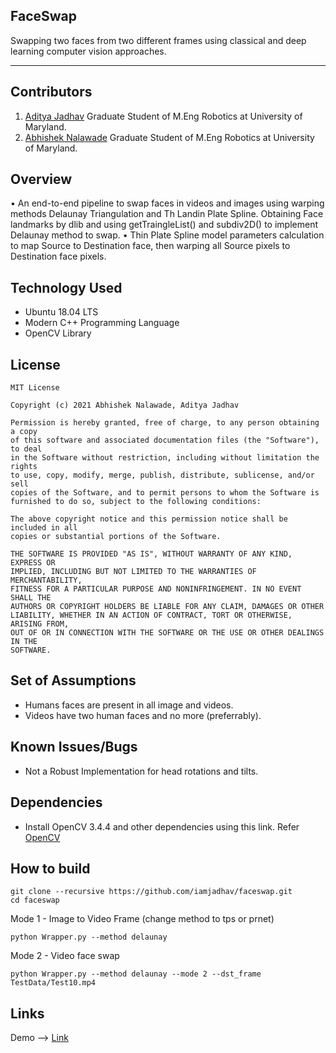 ## FaceSwap

Swapping two faces from two different frames using classical and deep learning computer vision approaches.

---

## Contributors

1) [Aditya Jadhav](https://github.com/iamjadhav)
Graduate Student of M.Eng Robotics at University of Maryland. 
2) [Abhishek Nalawade](https://github.com/abhishek-nalawade)
Graduate Student of M.Eng Robotics at University of Maryland.

## Overview

• An end-to-end pipeline to swap faces in videos and images using warping methods Delaunay Triangulation and Th Landin Plate Spline. 
  Obtaining Face landmarks by dlib and using getTraingleList() and subdiv2D() to implement Delaunay method to swap.
• Thin Plate Spline model parameters calculation to map Source to Destination face, then warping all Source pixels to Destination face pixels.


## Technology Used


* Ubuntu 18.04 LTS
* Modern C++ Programming Language
* OpenCV Library

## License 

```
MIT License

Copyright (c) 2021 Abhishek Nalawade, Aditya Jadhav

Permission is hereby granted, free of charge, to any person obtaining a copy
of this software and associated documentation files (the "Software"), to deal
in the Software without restriction, including without limitation the rights
to use, copy, modify, merge, publish, distribute, sublicense, and/or sell
copies of the Software, and to permit persons to whom the Software is
furnished to do so, subject to the following conditions:

The above copyright notice and this permission notice shall be included in all
copies or substantial portions of the Software.

THE SOFTWARE IS PROVIDED "AS IS", WITHOUT WARRANTY OF ANY KIND, EXPRESS OR
IMPLIED, INCLUDING BUT NOT LIMITED TO THE WARRANTIES OF MERCHANTABILITY,
FITNESS FOR A PARTICULAR PURPOSE AND NONINFRINGEMENT. IN NO EVENT SHALL THE
AUTHORS OR COPYRIGHT HOLDERS BE LIABLE FOR ANY CLAIM, DAMAGES OR OTHER
LIABILITY, WHETHER IN AN ACTION OF CONTRACT, TORT OR OTHERWISE, ARISING FROM,
OUT OF OR IN CONNECTION WITH THE SOFTWARE OR THE USE OR OTHER DEALINGS IN THE 
SOFTWARE.
```

## Set of Assumptions 

- Humans faces are present in all image and videos.
- Videos have two human faces and no more (preferrably).

## Known Issues/Bugs 

- Not a Robust Implementation for head rotations and tilts.

## Dependencies

- Install OpenCV 3.4.4 and other dependencies using this link. Refer [OpenCV](https://learnopencv.com/install-opencv-3-4-4-on-ubuntu-18-04/)

## How to build

```
git clone --recursive https://github.com/iamjadhav/faceswap.git
cd faceswap
```

Mode 1 - Image to Video Frame (change method to tps or prnet)
```
python Wrapper.py --method delaunay
```
Mode 2 -  Video face swap
```
python Wrapper.py --method delaunay --mode 2 --dst_frame TestData/Test10.mp4
```

## Links

Demo --> [Link](https://iamjadhav.myportfolio.com/computer-vision)
